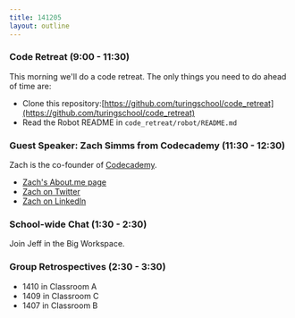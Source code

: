 ```yaml
---
title: 141205
layout: outline
---
```


### Code Retreat (9:00 - 11:30)

This morning we'll do a code retreat. The only things you need to do ahead of time are:

* Clone this repository:[https://github.com/turingschool/code_retreat](https://github.com/turingschool/code_retreat)
* Read the Robot README in `code_retreat/robot/README.md`

### Guest Speaker: Zach Simms from Codecademy (11:30 - 12:30)

Zach is the co-founder of [Codecademy](http://www.codecademy.com/).

* [Zach's About.me page](http://about.me/zach)
* [Zach on Twitter](http://twitter.com/zsims)
* [Zach on LinkedIn](https://www.linkedin.com/in/zacharysims)

### School-wide Chat (1:30 - 2:30)

Join Jeff in the Big Workspace.

### Group Retrospectives (2:30 - 3:30)

* 1410 in Classroom A
* 1409 in Classroom C
* 1407 in Classroom B